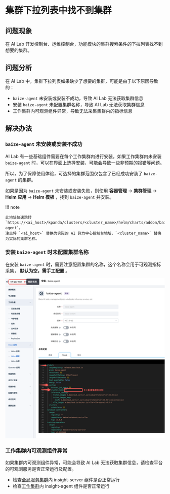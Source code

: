 # 集群下拉列表中找不到集群

## 问题现象

在 AI Lab 开发控制台、运维控制台，功能模块的集群搜索条件的下拉列表找不到想要的集群。

## 问题分析

在 AI Lab 中，集群下拉列表如果缺少了想要的集群，可能是由于以下原因导致的：

- `baize-agent` 未安装或安装不成功，导致 AI Lab 无法获取集群信息
- 安装 `baize-agent` 未配置集群名称，导致 AI Lab 无法获取集群信息
- 工作集群内可观测组件异常，导致无法采集集群内的指标信息
  
## 解决办法

### `baize-agent` 未安装或安装不成功

AI Lab 有一些基础组件需要在每个工作集群内进行安装，如果工作集群内未安装 `baize-agent` 时，可以在界面上选择安装，可能会导致一些非预期的报错等问题。

所以，为了保障使用体验，可选择的集群范围仅包含了已经成功安装了 `baize-agent` 的集群。

如果是因为 `baize-agent` 未安装或安装失败，则使用
**容器管理** -> **集群管理** -> **Helm 应用** -> **Helm 模板** ，找到 `baize-agent` 并安装。

!!! note

    此地址快速跳转 `https://<ai_host>/kpanda/clusters/<cluster_name>/helm/charts/addon/baize-agent`。
    注意将 `<ai_host>` 替换为实际的 AI 算力中心控制台地址，`<cluster_name>` 替换为实际的集群名称。

### 安装 `baize-agent` 时未配置集群名称

在安装 `baize-agent` 时，需要注意配置集群的名称，这个名称会用于可观测指标采集， **默认为空，需手工配置** 。

![baize-agent-install](./images/baize-agent01.png)

### 工作集群内可观测组件异常

如果集群内可观测组件异常，可能会导致 AI Lab 无法获取集群信息，请检查平台的可观测服务是否正常运行及配置。

- 检查[全局服务集群](../../kpanda/user-guide/clusters/cluster-role.md#_2)内 insight-server 组件是否正常运行
- 检查[工作集群](../../kpanda/user-guide/clusters/cluster-role.md#_4)内 insight-agent 组件是否正常运行
